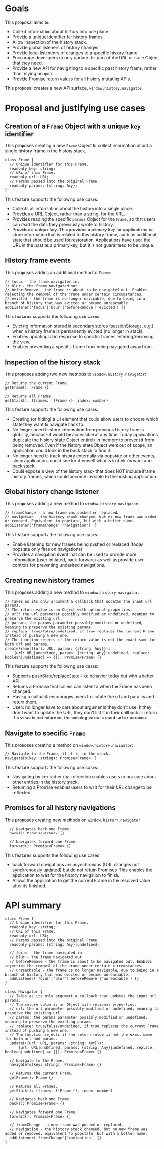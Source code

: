 # Goals

This proposal aims to:

- Collect information about history into one place.
- Provide a unique identifier for history frames.
- Allow inspection of the history stack.
- Provide global listeners of history changes.
- Provide local listenenrs of changes to a specific history frame.
- Encourage developers to only update the part of the URL or state Object that they need.
- Provide a new API for navigating to a specific past history frame, rather than relying on `go()`.
- Provide Promise return values for all history mutating APIs.

This proposal creates a new API surface, `window.history.navigator`.

# Proposal and justifying use cases

## Creation of a `Frame` Object with a unique `key` identifier

This proposes creating a new `Frame` Object to collect information about a single history frame in the history stack.

```
class Frame {
  // Unique identifier for this Frame.
  readonly key: string;
  // URL of this Frame.
  readonly url: URL;
  // Params passed into the original Frame.
  readonly params: {string: Any};
}
```

This feature supports the following use cases:

- Collects all information about the history into a single place.
- Provides a URL Object, rather than a string, for the URL.
- Provides reading the specific `params` Object for the `Frame`, so that users can read the data they previously wrote to history.
- Provides a unique key. This provides a primary key for applications to store information that is related to this history frame, such as additional state that should be used for restoration. Applications have used the URL in the past as a primary key, but it is not guaranteed to be unique.

## History frame events

This proposes adding an additional method to `Frame`:

```
// focus - the frame navigated in.
// blur - the frame navigated out
// beforeRemove - the frame is about to be navigated out. Enables rejecting the removal of the frame under certain circumstances.
// evicted - the frame is no longer navigable, due to being in a branch of history that was evicted or became unreachable.
addListener('focus'|'blur'|'beforeRemove'|'evicted') {}
```

This features supports the following use cases:

- Evicting information stored in secondary stores (sessionStorage, e.g.) when a history frame is permanently evicted (no longer in stack).
- Enables updating UI in response to specific frames entering/removing the view.
- Enables preventing a specific frame from being navigated away from.

## Inspection of the history stack

This proposes adding two new methods to `window.history.navigator`:

```
// Returns the current Frame.
getFrame(): Frame {}

// Returns all Frames.
getStack(): {frames: []Frame {}, index: number}
```

This feature supports the following use cases:

- Creating (or hiding) a UI element that could allow users to choose which state they want to navigate back to.
- No longer need to store information from previous history frames globally, because it would be accessible at any time. Today applications duplicate the history state Object entirely in memory to prevent it from being removed. Even if the history state Object went out of scope, an application could look in the back stack to find it.
- No longer need to track history externally via popstate or other events, since applications could see for themself what is in their forward and back stack.
- Could expose a view of the history stack that does NOT include iframe history frames, which could become invisible to the hosting application.

## Global history change listener

This proposes adding a new method to `window.history.navigator`:

```
// frameChange - a new frame was pushed or replaced.
// navigation - the history stack changed, but no new frame was added or removed. Equivalent to popstate, but with a better name.
addListener('frameChange'|'navigation') {}
```

This feature supports the following use cases:

- Enable listening for new frames being pushed or replaced (today popstate only fires on navigations)
- Provides a navigation event that can be used to provide more information (user-initiated, back-forward) as well as provide user controls for preventing undesired navigations.

## Creating new history frames

This proposes adding a new method to `window.history.navigator`.

```
// Takes as its only argument a callback that updates the input url params.
// The return value is an Object with optional properties.
// url: the url parameter possibly modified or undefined, meaning to preserve the existing url.
// params: the params parameter possibly modified or undefined, meaning to preserve the existing params.
// replace: true/false/undefined, if true replaces the current Frame instead of pushing a new one.
// The function rejects if the return value is not the exact same for both url and params.
createFrame(({url: URL, params: {string: Any}}):
    {url: URL|undefined, params: {string: Any}|undefined, replace: boolean|undefined} => {}): Promise<Frame> {}
```

This feature supports the following use cases:

- Supports pushState/replaceState-like behavior today but with a better API.
- Returns a Promise that callers can listen to when the Frame has been changed.
- Having a callback encourages users to mutate the url and params and return them.
-  Users no longer have to care about arguments they don't use. If they don't want to update the URL, they don't list it in their callback or return. If a value is not returned, the existing value is used (url or params).

## Navigate to specific `Frame`

This proposes creating a method on `window.history.navigator`:

```
// Navigate to the Frame, if it is in the stack.
navigateTo(key: string): Promise<Frame> {}
```

This feature supports the following use cases:

- Navigating by key rather than direction enables users to not care about other entries in the history stack.
- Returning a Promise enables users to wait for their URL change to be reflected.

## Promises for all history navigations

This proposes creating new methods on `window.history.navigator`:

```
  // Navigates back one Frame.
  back(): Promise<Frame> {}

  // Navigates forward one Frame.
  forward(): Promise<Frame> {}
```

This features supports the following use cases:

- back/forward navigations are asynchronous (URL changes not synchronously updated) but do not return Promises. This enables the application to wait for the history navigation to finish.
- Allows the application to get the current Frame in the resolved value after its finished.

# API summary

```
class Frame {
  // Unique identifier for this Frame.
  readonly key: string;
  // URL of this Frame.
  readonly url: URL;
  // Params passed into the original Frame.
  readonly params: {string: Any}|undefined;

  // focus - the frame navigated in.
  // blur - the frame navigated out
  // beforeRemove - the frame is about to be navigated out. Enables rejecting the removal of the frame under certain circumstances.
  // unreachable - the frame is no longer navigable, due to being in a branch of history that was evicted or became unreachable.
  addListener('focus'|'blur'|'beforeRemove'|'unreachable') {}
}

class Navigator {
  // Takes as its only argument a callback that updates the input url params.
  // The return value is an Object with optional properties.
  // url: the url parameter possibly modified or undefined, meaning to preserve the existing url.
  // params: the params parameter possibly modified or undefined, meaning to preserve the existing params.
  // replace: true/false/undefined, if true replaces the current Frame instead of pushing a new one.
  // The function rejects if the return value is not the exact same for both url and params.
  update(({url: URL, params: {string: Any}}):
      {url: URL|undefined, params: {string: Any}|undefined, replace: boolean|undefined} => {}): Promise<Frame> {}

  // Navigate to the Frame.
  navigateTo(key: string): Promise<Frame> {}

  // Returns the current Frame.
  getFrame(): Frame {}

  // Returns all Frames.
  getStack(): {frames: []Frame {}, index: number}

  // Navigates back one Frame.
  back(): Promise<Frame> {}

  // Navigates forward one Frame.
  forward(): Promise<Frame> {}

  // frameChange - a new frame was pushed or replaced.
  // navigation - the history stack changed, but no new frame was added or removed. equivalent to popstate, but with a better name.
  addListener('frameChange'|'navigation') {}
}
```
